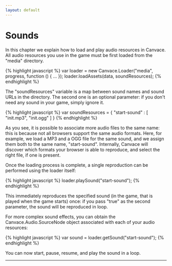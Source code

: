 ```yaml
---
layout: default
---
```


# Sounds
In this chapter we explain how to load and play audio resources in Canvace.
All audio resources you use in the game must be first loaded from the "media" directory.

{% highlight javascript %}
    var loader = new Canvace.Loader("media", progress, function () { ... });
    loader.loadAssets(data, soundResources);
{% endhighlight %}

The "soundResources" variable is a map between sound names and sound URLs in the directory. The second one is an optional parameter: if you don't need any
sound in your game, simply ignore it.

{% highlight javascript %}
    var soundResources = {
        "start-sound" : [ "init.mp3", "init.ogg" ]
    }
{% endhighlight %}

As you see, it is possible to associate more audio files to the same name: this is because not all browsers support the same audio formats. Here, for example, we load a MP3 and a OGG file for the same sound, and we assign them both to the same name, "start-sound". Internally, Canvace will discover which formats your browser is
able to reproduce, and select the right file, if one is present.

Once the loading process is complete, a single reproduction can be performed using the loader itself:

{% highlight javascript %}
    loader.playSound("start-sound");
{% endhighlight %}

This immediately reproduces the specified sound (in the game, that is played when the game starts) once: if you pass "true" as the second parameter, the sound will be
reproduced in loop.

For more complex sound effects, you can obtain the Canvace.Audio.SourceNode object associated with each of your audio resources:

{% highlight javascript %}
    var sound = loader.getSound("start-sound");
{% endhighlight %}
    
You can now start, pause, resume, and play the sound in a loop.

----------------------------
